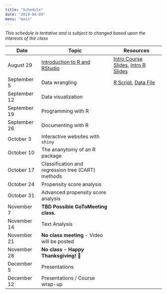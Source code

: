 ```yaml
---
title: "Schedule"
date: "2014-04-09"
menu: "main"
---
```


*This schedule is tentative and is subject to changed based upon the interests of the class*
	
Date          | Topic                                              | Resources
--------------|----------------------------------------------------|------------
August 29     | [Introduction to R and RStudio](/r/intror/)        | [Intro Course Slides](/slides/01-Intro_to_Course.html), [Intro R Slides](/slides/02-IntroR.html)
September 5   | Data wrangling                                     | [R Script](https://raw.githubusercontent.com/jbryer/EPSY887-Fall2019/master/R/mass_analysis.R), [Data File](https://github.com/jbryer/EPSY887-Fall2019/raw/master/datasets/MathAnxiety.xlsx)
September 12  | Data visualization                                 |
September 19  | Programming with R                                 |
September 26  | Documenting with R                                 |
October 3     | Interactive websites with `shiny`                  |
October 10    | The ananytomy of an R package                      |
October 17    | Classification and regression tree (CART) methods  |
October 24    | Propensity score analysis                          |
October 31    | Advanced propensity score analysis                 |
November 7    | **TBD Possible GoToMeeting class.**                |
November 14   | Text Analysis                                      |
November 21   | **No class meeting** - Video will be posted        |
November 28   | **No class - Happy Thanksgiving! 🦃**              |
December 5    | Presentations                                      |
December 12   | Presentations / Course wrap-up                     |
